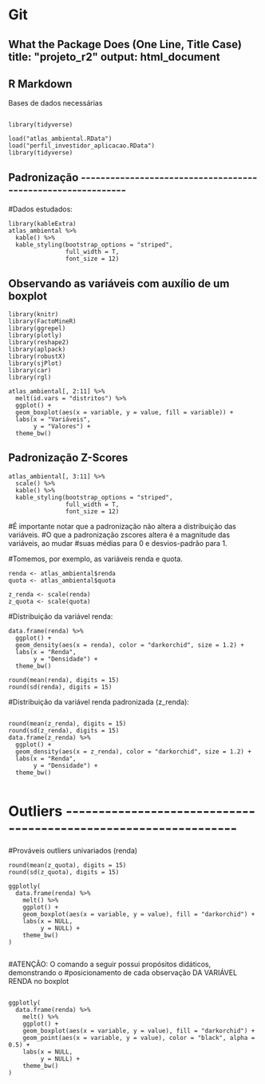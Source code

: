 # Git
What the Package Does (One Line, Title Case)
title: "projeto_r2"
output: html_document
---

## R Markdown

Bases de dados necessárias

```{r setup, include=TRUE}

library(tidyverse)

```


```{r, include=TRUE}
load("atlas_ambiental.RData")
load("perfil_investidor_aplicacao.RData")
library(tidyverse)
```

## Padronização ------------------------------------------------------------

#Dados estudados:


```{r, echo=TRUE}
library(kableExtra)
atlas_ambiental %>% 
  kable() %>%
  kable_styling(bootstrap_options = "striped", 
                full_width = T, 
                font_size = 12)
```
## Observando as variáveis com auxílio de um boxplot


```{r, echo=TRUE}
library(knitr)
library(FactoMineR)
library(ggrepel)
library(plotly)
library(reshape2)
library(aplpack)
library(robustX)
library(sjPlot)
library(car)
library(rgl)

atlas_ambiental[, 2:11] %>% 
  melt(id.vars = "distritos") %>% 
  ggplot() +
  geom_boxplot(aes(x = variable, y = value, fill = variable)) +
  labs(x = "Variáveis",
       y = "Valores") +
  theme_bw()

```
## Padronização Z-Scores
```{r, echo=TRUE}
atlas_ambiental[, 3:11] %>% 
  scale() %>%
  kable() %>%
  kable_styling(bootstrap_options = "striped", 
                full_width = T, 
                font_size = 12)
```

#É importante notar que a padronização não altera a distribuição das variáveis.
#O que a padronização zscores altera é a magnitude das variáveis, ao mudar 
#suas médias para 0 e desvios-padrão para 1.

#Tomemos, por exemplo, as variáveis renda e quota.

```{r, echo=TRUE}
renda <- atlas_ambiental$renda
quota <- atlas_ambiental$quota

z_renda <- scale(renda)
z_quota <- scale(quota)

```

#Distribuição da variável renda:

```{r, echo=TRUE}
data.frame(renda) %>% 
  ggplot() +
  geom_density(aes(x = renda), color = "darkorchid", size = 1.2) +
  labs(x = "Renda",
       y = "Densidade") +
  theme_bw()

round(mean(renda), digits = 15)
round(sd(renda), digits = 15)

```



#Distribuição da variável renda padronizada (z_renda):
```{r pressure, echo=TRUE}

round(mean(z_renda), digits = 15)
round(sd(z_renda), digits = 15)
data.frame(z_renda) %>% 
  ggplot() +
  geom_density(aes(x = z_renda), color = "darkorchid", size = 1.2) +
  labs(x = "Renda",
       y = "Densidade") +
  theme_bw()


```
# Outliers ----------------------------------------------------------------

#Prováveis outliers univariados (renda)

```{r , echo=TRUE}
round(mean(z_quota), digits = 15)
round(sd(z_quota), digits = 15)

ggplotly(
  data.frame(renda) %>% 
    melt() %>% 
    ggplot() +
    geom_boxplot(aes(x = variable, y = value), fill = "darkorchid") +
    labs(x = NULL,
         y = NULL) +
    theme_bw()
)


```
#ATENÇÃO: O comando a seguir possui propósitos didáticos, demonstrando o 
#posicionamento de cada observação DA VARIÁVEL RENDA no boxplot

```{r, echo=TRUE}

ggplotly(
  data.frame(renda) %>% 
    melt() %>% 
    ggplot() +
    geom_boxplot(aes(x = variable, y = value), fill = "darkorchid") +
    geom_point(aes(x = variable, y = value), color = "black", alpha = 0.5) +
    labs(x = NULL,
         y = NULL) +
    theme_bw()
)

```

